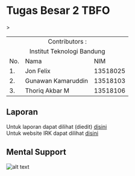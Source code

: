 # Tugas Besar 2 TBFO

<table>
    <tr>
        <td colspan=3 align="center">Contributors :</td>
    </tr>
    <tr>
        <td colspan=3 align="center">Institut Teknologi Bandung</td>
    </tr>
    <tr>
        <td>No.</td>
        <td>Nama</td>
        <td>NIM</td>>
    </tr>
    <tr>
        <td>1.</td>
        <td>Jon Felix</td>
        <td>13518025</td>
    </tr>
    <tr>
        <td>2.</td>
        <td>Gunawan Kamaruddin</td>
        <td>13518103</td>
    </tr>
    <tr>
        <td>3.</td>
        <td>Thoriq Akbar M</td>
        <td>13518106</td>
    </tr>
</table>

## Laporan

Untuk laporan dapat dilihat (diedit) [disini](https://docs.google.com/document/d/1Ksd6sgLSNxuogbfTeBj4lmX0nOqXF2e3NhpsVeTRTG4/edit?usp=sharing)  
Untuk website IRK dapat dilihat [disini](https://irklab.site/)  


## Mental Support
![alt text](https://i.imgur.com/rqP8T6O.jpg "Best Girl")